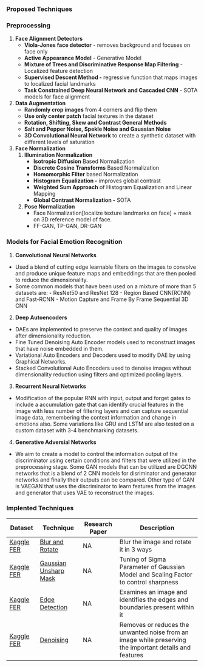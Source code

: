 ### Proposed Techniques

### ****************************Preprocessing****************************

1. ************************************************Face Alignment Detectors************************************************
    - **Viola-Jones face detector** - removes background and focuses on face only
    - **Active Appearance Model** - Generative Model
    - **Mixture of Trees and Discriminative Response Map Filtering** - Localized feature detection
    - ****************************************************************************Supervised Descent Method -**************************************************************************** regressive function that maps images to localized facial landmarks
    - **Task Constrained Deep Neural Network and Cascaded CNN** - SOTA models for face alignment
2. **********************************Data Augmentation**********************************
    - **Randomly crop images** from 4 corners and flip them
    - **Use only center patch** facial textures in the dataset
    - **Rotation, Shifting, Skew and Contrast General Methods**
    - **Salt and Pepper Noise, Spekle Noise and Gaussian Noise**
    - **3D Convolutional Neural Network** to create a synthetic dataset with different levels of saturation
3. ************************Face Normalization************************
    1. **********Illumination Normalization********** 
        - ****************Isotropic Diffusion**************** Based Normalization
        - ********************************************Discrete Cosine Transforms******************************************** Based Normalization
        - **********Homomorphic Filter********** based Normalization
        - ********************************Histogram Equalization -******************************** improves global contrast
        - ************************************************Weighted Sum Approach************************************************ of Histogram Equalization and Linear Mapping
        - ********************************************Global Contrast Normalization -******************************************** SOTA
    2. ************************************Pose Normalization************************************
        - Face Normalization[localize texture landmarks on face] + mask on 3D reference model of face.
        - FF-GAN, TP-GAN, DR-GAN
      
### Models for Facial Emotion Recognition

1. **Convolutional Neural Networks**
- Used a blend of cutting edge learnable filters on the images to convolve and produce unique feature maps and embeddings that are then pooled to reduce the dimensionality.
- Some common models that have been used on a mixture of more than 5 datasets are:
      - ResNet50 and ResNet 128
      - Region Based CNN(RCNN) and Fast-RCNN
      - Motion Capture and Frame By Frame Sequential 3D CNN

2. **Deep Autoencoders**
- DAEs are implemented to preserve the context and quality of images after dimensionality reduction.
- Fine Tuned Denoising Auto Encoder models used to reconstruct images that have noise embedded in them.
- Variational Auto Encoders and Decoders used to modify DAE by using Graphical Networks.
- Stacked Convolutional Auto Encoders used to denoise images without dimensionality reduction using filters and optimized pooling layers.

3. **Recurrent Neural Networks**
- Modification of the popular RNN with input, output and forget gates to include a accumulation gate that can identify crucial features in the image with less number of filtering layers and can capture sequential image data, remembering the context information and change in emotions also. Some variations like GRU and LSTM are also tested on a custom dataset with 3-4 benchmarking datasets.

4. **Generative Adversial Networks**
- We aim to create a model to control the information output of the discriminator using certain conditions and filters that were utilized in the preprocessing stage. Some GAN models that can be utilized are DGCNN networks that is a blend of 2 CNN models for disriminator and generator networks and finally their outputs can be compared. Other type of GAN is VAEGAN that uses the discriminator to learn features from the images and generator that uses VAE to reconstruct the images.

### Implented Techniques

| Dataset | Technique | Research Paper  | Description   |
| ------ |----------|-------------------| ------------ |
|[Kaggle FER](https://www.kaggle.com/datasets/msambare/fer2013)|[Blur and Rotate](https://github.com/vedanthv/face-emotion-recognition/blob/main/experiments/image-processing/blur-and-rotate.ipynb)|NA|Blur the image and rotate it in 3 ways|
|[Kaggle FER](https://www.kaggle.com/datasets/msambare/fer2013)|[Gaussian Unsharp Mask](https://github.com/vedanthv/face-emotion-recognition/blob/main/experiments/image-processing/unsharping.ipynb)|NA|Tuning of Sigma Parameter of Gaussian Model and Scaling Factor to control sharpness|
|[Kaggle FER](https://www.kaggle.com/datasets/msambare/fer2013)|[Edge Detection](https://github.com/vedanthv/face-emotion-recognition/blob/main/experiments/image-processing/edge-detection.ipynb)|NA|Examines an image and identifies the edges and boundaries present within it|
|[Kaggle FER](https://www.kaggle.com/datasets/msambare/fer2013)|[Denoising](https://github.com/vedanthv/face-emotion-recognition/blob/main/experiments/image-processing/notebookname.ipynb)|NA|Removes or reduces the unwanted noise from an image while preserving the important details and features|
